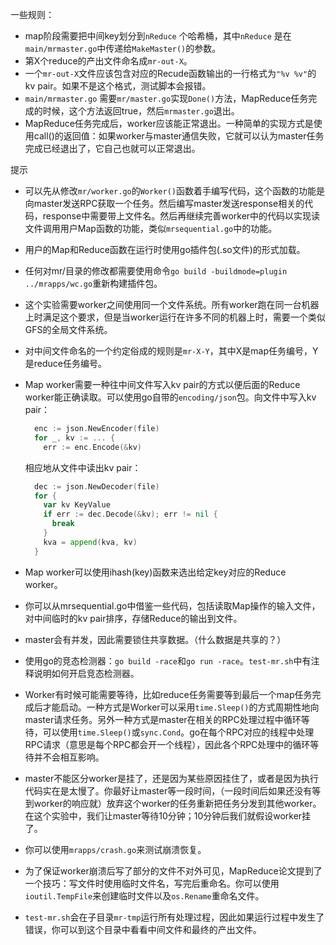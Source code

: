一些规则：

- map阶段需要把中间key划分到`nReduce` 个哈希桶，其中`nReduce` 是在`main/mrmaster.go`中传递给`MakeMaster()`的参数。
- 第X个reduce的产出文件命名成`mr-out-X`。
- 一个`mr-out-X`文件应该包含对应的Recude函数输出的一行格式为`"%v %v"`的kv pair。如果不是这个格式，测试脚本会报错。
- `main/mrmaster.go` 需要`mr/master.go`实现`Done()`方法，MapReduce任务完成的时候，这个方法返回true，然后`mrmaster.go`退出。
- MapReduce任务完成后，worker应该能正常退出。一种简单的实现方式是使用call()的返回值：如果worker与master通信失败，它就可以认为master任务完成已经退出了，它自己也就可以正常退出。

提示

- 可以先从修改`mr/worker.go`的`Worker()`函数着手编写代码，这个函数的功能是向master发送RPC获取一个任务。然后编写master发送response相关的代码，response中需要带上文件名。然后再继续完善worker中的代码以实现读文件调用用户Map函数的功能，类似`mrsequential.go`中的功能。

- 用户的Map和Reduce函数在运行时使用go插件包(.so文件)的形式加载。

- 任何对mr/目录的修改都需要使用命令`go build -buildmode=plugin ../mrapps/wc.go`重新构建插件包。

- 这个实验需要worker之间使用同一个文件系统。所有worker跑在同一台机器上时满足这个要求，但是当worker运行在许多不同的机器上时，需要一个类似GFS的全局文件系统。

- 对中间文件命名的一个约定俗成的规则是`mr-X-Y`，其中X是map任务编号，Y是reduce任务编号。

- Map worker需要一种往中间文件写入kv pair的方式以便后面的Reduce worker能正确读取。可以使用go自带的`encoding/json`包。向文件中写入kv pair：

  ```go
    enc := json.NewEncoder(file)
    for _, kv := ... {
      err := enc.Encode(&kv)
  ```

  相应地从文件中读出kv pair：

  ```go
    dec := json.NewDecoder(file)
    for {
      var kv KeyValue
      if err := dec.Decode(&kv); err != nil {
        break
      }
      kva = append(kva, kv)
    }
  ```

- Map worker可以使用ihash(key)函数来选出给定key对应的Reduce worker。

- 你可以从mrsequential.go中借鉴一些代码，包括读取Map操作的输入文件，对中间临时的kv pair排序，存储Reduce的输出到文件。

- master会有并发，因此需要锁住共享数据。（什么数据是共享的？）

- 使用go的竞态检测器：`go build -race`和`go run -race`。`test-mr.sh`中有注释说明如何开启竞态检测器。

- Worker有时候可能需要等待，比如reduce任务需要等到最后一个map任务完成后才能启动。一种方式是Worker可以采用`time.Sleep()`的方式周期性地向master请求任务。另外一种方式是master在相关的RPC处理过程中循环等待，可以使用`time.Sleep()`或`sync.Cond`。go在每个RPC对应的线程中处理RPC请求（意思是每个RPC都会开一个线程），因此各个RPC处理中的循环等待并不会相互影响。

- master不能区分worker是挂了，还是因为某些原因挂住了，或者是因为执行代码实在是太慢了。你最好让master等一段时间，（一段时间后如果还没有等到worker的响应就）放弃这个worker的任务重新把任务分发到其他worker。在这个实验中，我们让master等待10分钟；10分钟后我们就假设worker挂了。

- 你可以使用`mrapps/crash.go`来测试崩溃恢复。

- 为了保证worker崩溃后写了部分的文件不对外可见，MapReduce论文提到了一个技巧：写文件时使用临时文件名，写完后重命名。你可以使用`ioutil.TempFile`来创建临时文件以及`os.Rename`重命名文件。

- `test-mr.sh`会在子目录`mr-tmp`运行所有处理过程，因此如果运行过程中发生了错误，你可以到这个目录中看看中间文件和最终的产出文件。
